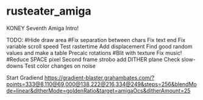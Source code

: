 # rusteater_amiga
KONEY Seventh Amiga Intro!

TODO:
#Hide draw area
#Fix separation between chars
Fix text end
Fix variable scroll speed
Test rastertime
Add displacement
Find good random values and make a table
Precalc rotations
#Blit with texture
Fix music!
#Reduce SPACE pixel
Second frame strobo
add DITHER plane
Check slow-downs
Test color changes on noise

Start Gradiend
https://gradient-blaster.grahambates.com/?points=333@8,110@69,000@138,222@216,334@249&steps=256&blendMode=linear&ditherMode=goldenRatio&target=amigaOcs&ditherAmount=25
